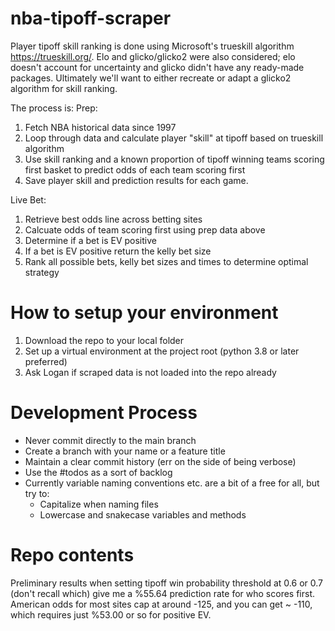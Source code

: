 # nba-tipoff-scraper

Player tipoff skill ranking is done using Microsoft's trueskill algorithm https://trueskill.org/.
Elo and glicko/glicko2 were also considered; elo doesn't account for uncertainty and glicko didn't have any ready-made packages.
Ultimately we'll want to either recreate or adapt a glicko2 algorithm for skill ranking.

The process is: 
Prep:
1. Fetch NBA historical data since 1997
2. Loop through data and calculate player "skill" at tipoff based on trueskill algorithm
3. Use skill ranking and a known proportion of tipoff winning teams scoring first basket to predict odds of each team scoring first
4. Save player skill and prediction results for each game. 

Live Bet:
1. Retrieve best odds line across betting sites
2. Calcuate odds of team scoring first using prep data above
3. Determine if a bet is EV positive
4. If a bet is EV positive return the kelly bet size
5. Rank all possible bets, kelly bet sizes and times to determine optimal strategy

# How to setup your environment

1. Download the repo to your local folder
2. Set up a virtual environment at the project root (python 3.8 or later preferred)
3. Ask Logan if scraped data is not loaded into the repo already

# Development Process

- Never commit directly to the main branch
- Create a branch with your name or a feature title
- Maintain a clear commit history (err on the side of being verbose)
- Use the #todos as a sort of backlog
- Currently variable naming conventions etc. are a bit of a free for all, but try to:
  - Capitalize when naming files
  - Lowercase and snakecase variables and methods

# Repo contents


Preliminary results when setting tipoff win probability threshold at 0.6 or 0.7 (don't recall which) give me a %55.64 prediction rate for who scores first. American odds for most sites cap at around -125, and you can get ~ -110, which requires just %53.00 or so for positive EV.
